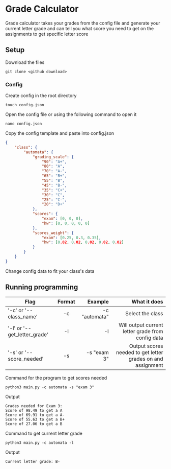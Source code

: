 # Grade Calculator
Grade calculator takes your grades from the config file and generate your current letter grade and can tell you what score you need to get on the assignments to get specific letter score


## Setup
Download the files 
```shell
git clone <github download>
```

### Config
Create config in the root directory
```shell
touch config.json
```

Open the config file or using the following command to open it
```shell
nano config.json
```

Copy the config template and paste into config.json
```json
{   
    "class": {
        "automata": {
            "grading_scale": {
                "90": "A+",
                "80": "A",
                "70": "A-",
                "65": "B+",
                "55": "B",
                "45": "B-",
                "35": "C+",
                "30": "C",
                "25": "C-",
                "20": "D+"
            },
            "scores": {
                "exam": [0, 0, 0],
                "hw": [0, 0, 0, 0, 0]
            },
            "scores_weight": {
                "exam": [0.25, 0.3, 0.35],
                "hw": [0.02, 0.02, 0.02, 0.02, 0.02]
            }
        }
    }
}
```
Change config data to fit your class's data

## Running programming

| Flag        | Format   | Example  |What it does  |
| ------------- |:-------------:| -----:| -----:|
| '-c' or '--class_name'      | -c <class name from config> | -c "automata" | Select the class |
| '-l' or '--get_letter_grade'      | -l      |   -l | Will output current letter grade from config data | 
| '-s' or '--score_needed' | -s <item index>      |    -s "exam 3" | Output scores needed to get letter grades on and assignment |

Command for the program to get scores needed
```shell
python3 main.py -c automata -s "exam 3"
```
Output
```output
Grades needed for Exam 3:
Score of 98.49 to get a A
Score of 69.91 to get a A-
Score of 55.63 to get a B+
Score of 27.06 to get a B
```

Command to get current letter grade
```shell
python3 main.py -c automata -l
```
Output
```output
Current letter grade: B-
```
